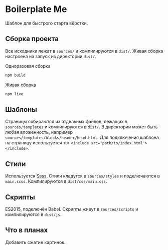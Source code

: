 # Boilerplate Me

Шаблон для быстрого старта вёрстки.

## Сборка проекта

Все исходники лежат в `sources/` и компилируются в `dist/`. Живая сборка настроена на запуск из директории `dist/`.

Одноразовая сборка
```bash
npm build
```

Живая сборка
```bash
npm live
```

## Шаблоны

Страницы собираются из отдельных файлов, лежащих в `sources/templates` и компилируются в `dist/`. В директории может быть любая вложенность, например `sources/templates/blocks/header/head.html`. Для подключения шаблона на страницу используется тэг `<include src="path/to/index.html"></include>`.

## Стили

Используется [Sass](http://sass-lang.com/). Стили кладутся в `sources/styles` и подключаются в `main.scss`. Компилируются в `dist/css/main.css`.

## Скрипты

ES2015, подключён Babel. Скрипты живут в `sources/scripts` и компилируются в `dist/js`.

## Что в планах

Добавить сжатие картинок.
